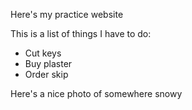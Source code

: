 Here's my practice website

This is a list of things I have to do:
- Cut keys
- Buy plaster
- Order skip

Here's a nice photo of somewhere snowy
